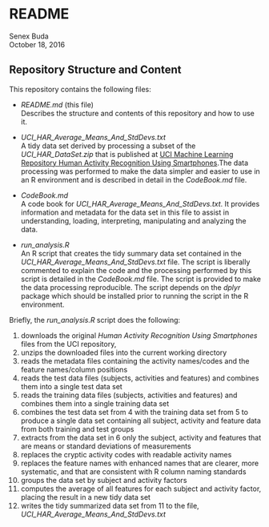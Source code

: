 # README
Senex Buda  
October 18, 2016  

## Repository Structure and Content
This repository contains the following files:

* *README.md* (this file)    
         Describes the structure and contents of this repository and how to use it.

* *UCI_HAR_Average_Means_And_StdDevs.txt*         
        A tidy data set derived by processing a subset of the *UCI_HAR_DataSet.zip* that is published at [UCI Machine Learning Repository Human Activity Recognition Using Smartphones](https://archive.ics.uci.edu/ml/datasets/Human+Activity+Recognition+Using+Smartphones).The data processing was performed to make the data simpler and easier to use in an R environment and is described in detail in the *CodeBook.md* file.

* *CodeBook.md*           
        A code book for *UCI_HAR_Average_Means_And_StdDevs.txt*.
It provides information and metadata for the data set in this file to assist in understanding, loading, interpreting, manipulating and analyzing the data.

* *run_analysis.R*       
        An R script that creates the tidy summary data set contained in the *UCI_HAR_Average_Means_And_StdDevs.txt* file. The script is liberally commented to explain the code and the processing performed by this script is detailed in the *CodeBook.md* file. The script is provided to make the data processing reproducible. The script depends on the *dplyr* package which should be installed prior to running the script in the R environment. 
        
Briefly, the *run_analysis.R* script does the following:

1. downloads the original *Human Activity Recognition Using Smartphones* files from the UCI repository, 
2. unzips the downloaded files into the current working directory
3. reads the metadata files containing the activity names/codes and the feature names/column positions
4. reads the test data files (subjects, activities and features) and combines them into a single test data set
5. reads the training data files (subjects, activities and features) and combines them into a single training data set
6. combines the test data set from 4 with the training data set from 5 to produce a single data set containing all subject, activity and feature data from both training and test groups
7. extracts from the data set in 6 only the subject, activity and features that are means or standard deviations of measurements
8. replaces the cryptic activity codes with readable activity names
9. replaces the feature names with enhanced names that are clearer, more systematic, and that are consistent with R column naming standards
10. groups the data set by subject and activity factors
11. computes the average of all features for each subject and activity factor, placing the result in a new tidy data set
12. writes the tidy summarized data set from 11 to the file, *UCI_HAR_Average_Means_And_StdDevs.txt* 





